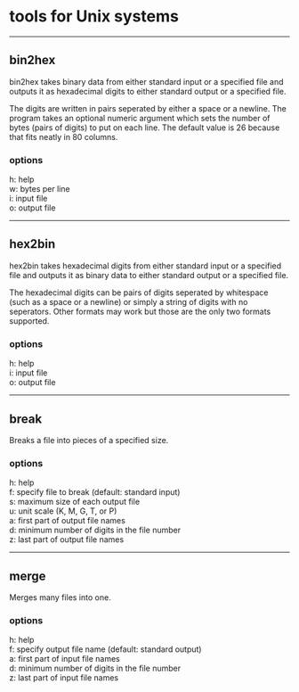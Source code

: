 # tools for Unix systems

_______

## bin2hex
bin2hex takes binary data from either standard input or a specified file and outputs it as hexadecimal digits to either standard output or a specified file.

The digits are written in pairs seperated by either a space or a newline. The program takes an optional numeric argument which sets the number of bytes (pairs of digits) to put on each line. The default value is 26 because that fits neatly in 80 columns.

### options
h: help  
w: bytes per line  
i: input file  
o: output file  

_______

## hex2bin
hex2bin takes hexadecimal digits from either standard input or a specified file and outputs it as binary data to either standard output or a specified file.

The hexadecimal digits can be pairs of digits seperated by whitespace (such as a space or a newline) or simply a string of digits with no seperators. Other formats may work but those are the only two formats supported.

### options
h: help  
i: input file  
o: output file  

_______

## break
Breaks a file into pieces of a specified size.

### options
h: help  
f: specify file to break (default: standard input)  
s: maximum size of each output file  
u: unit scale (K, M, G, T, or P)  
a: first part of output file names  
d: minimum number of digits in the file number  
z: last part of output file names  

_______

## merge
Merges many files into one.

### options
h: help  
f: specify output file name (default: standard output)  
a: first part of input file names  
d: minimum number of digits in the file number  
z: last part of input file names  
